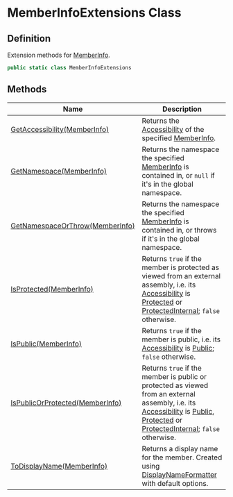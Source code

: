 # MemberInfoExtensions Class
## Definition

Extension methods for [MemberInfo](https://learn.microsoft.com/en-gb/dotnet/api/System.Reflection.MemberInfo).

```c#
public static class MemberInfoExtensions
```

## Methods

| Name | Description |
| ---- | ----------- |
| [GetAccessibility(MemberInfo)](MrKWatkins.Reflection.MemberInfoExtensions.GetAccessibility.md) | Returns the [Accessibility](MrKWatkins.Reflection.Accessibility.md) of the specified [MemberInfo](https://learn.microsoft.com/en-gb/dotnet/api/System.Reflection.MemberInfo). |
| [GetNamespace(MemberInfo)](MrKWatkins.Reflection.MemberInfoExtensions.GetNamespace.md) | Returns the namespace the specified [MemberInfo](https://learn.microsoft.com/en-gb/dotnet/api/System.Reflection.MemberInfo) is contained in, or `null` if it&#39;s in the global namespace. |
| [GetNamespaceOrThrow(MemberInfo)](MrKWatkins.Reflection.MemberInfoExtensions.GetNamespaceOrThrow.md) | Returns the namespace the specified [MemberInfo](https://learn.microsoft.com/en-gb/dotnet/api/System.Reflection.MemberInfo) is contained in, or throws if it&#39;s in the global namespace. |
| [IsProtected(MemberInfo)](MrKWatkins.Reflection.MemberInfoExtensions.IsProtected.md) | Returns `true` if the member is protected as viewed from an external assembly, i.e. its [Accessibility](MrKWatkins.Reflection.Accessibility.md) is [Protected](MrKWatkins.Reflection.Accessibility.md#fields) or [ProtectedInternal](MrKWatkins.Reflection.Accessibility.md#fields); `false` otherwise. |
| [IsPublic(MemberInfo)](MrKWatkins.Reflection.MemberInfoExtensions.IsPublic.md) | Returns `true` if the member is public, i.e. its [Accessibility](MrKWatkins.Reflection.Accessibility.md) is [Public](MrKWatkins.Reflection.Accessibility.md#fields); `false` otherwise. |
| [IsPublicOrProtected(MemberInfo)](MrKWatkins.Reflection.MemberInfoExtensions.IsPublicOrProtected.md) | Returns `true` if the member is public or protected as viewed from an external assembly, i.e. its [Accessibility](MrKWatkins.Reflection.Accessibility.md) is [Public](MrKWatkins.Reflection.Accessibility.md#fields), [Protected](MrKWatkins.Reflection.Accessibility.md#fields) or [ProtectedInternal](MrKWatkins.Reflection.Accessibility.md#fields); `false` otherwise. |
| [ToDisplayName(MemberInfo)](MrKWatkins.Reflection.MemberInfoExtensions.ToDisplayName.md) | Returns a display name for the member. Created using [DisplayNameFormatter](MrKWatkins.Reflection.MemberInfoExtensions.DisplayNameFormatter.md) with default options. |

